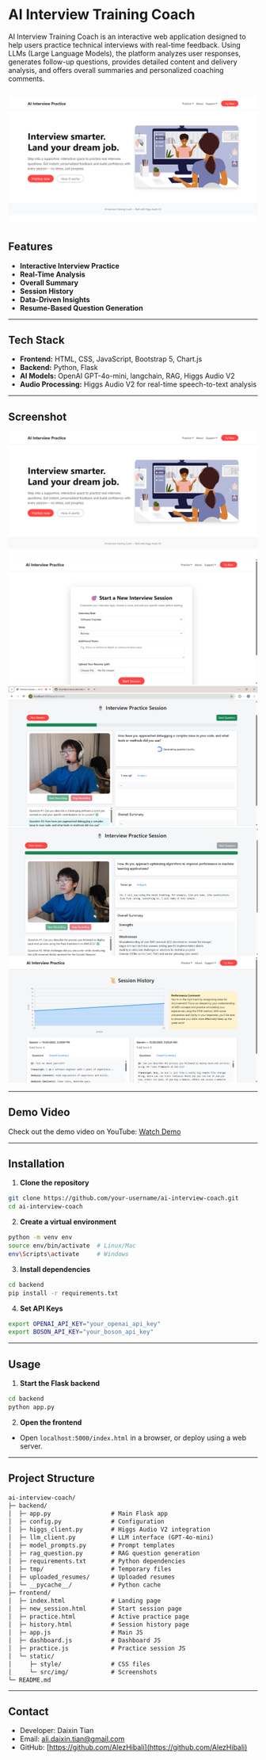 # AI Interview Training Coach

AI Interview Training Coach is an interactive web application designed to help users practice technical interviews with real-time feedback. Using LLMs (Large Language Models), the platform analyzes user responses, generates follow-up questions, provides detailed content and delivery analysis, and offers overall summaries and personalized coaching comments.

![AI Interview Training Coach Screenshot](src/img/homepage.png)
---

## Features

* **Interactive Interview Practice**
* **Real-Time Analysis**
* **Overall Summary**
* **Session History**
* **Data-Driven Insights**
* **Resume-Based Question Generation**

---

## Tech Stack

* **Frontend:** HTML, CSS, JavaScript, Bootstrap 5, Chart.js
* **Backend:** Python, Flask
* **AI Models:** OpenAI GPT-4o-mini, langchain, RAG, Higgs Audio V2
* **Audio Processing:** Higgs Audio V2 for real-time speech-to-text analysis

---

## Screenshot

![AI Interview Training Coach Screenshot](src/img/homepage.png)
![AI Interview Training Coach Screenshot](src/img/selection.png)
![AI Interview Training Coach Screenshot](src/img/interview.png)
![AI Interview Training Coach Screenshot](src/img/summary.png)
![AI Interview Training Coach Screenshot](src/img/profile.png)

---

## Demo Video

Check out the demo video on YouTube: [Watch Demo](https://www.youtube.com/watch?v=Xpx6502MAKA)

---

## Installation

1. **Clone the repository**

```bash
git clone https://github.com/your-username/ai-interview-coach.git
cd ai-interview-coach
```

2. **Create a virtual environment**

```bash
python -m venv env
source env/bin/activate  # Linux/Mac
env\Scripts\activate     # Windows
```

3. **Install dependencies**

```bash
cd backend
pip install -r requirements.txt
```

4. **Set API Keys**

```bash
export OPENAI_API_KEY="your_openai_api_key"
export BOSON_API_KEY="your_boson_api_key"
```

---

## Usage

1. **Start the Flask backend**

```bash
cd backend
python app.py
```

2. **Open the frontend**

* Open `localhost:5000/index.html` in a browser, or deploy using a web server.

---

## Project Structure

```
ai-interview-coach/
├─ backend/
│  ├─ app.py                 # Main Flask app
│  ├─ config.py              # Configuration
│  ├─ higgs_client.py        # Higgs Audio V2 integration
│  ├─ llm_client.py          # LLM interface (GPT-4o-mini)
│  ├─ model_prompts.py       # Prompt templates
│  ├─ rag_question.py        # RAG question generation
│  ├─ requirements.txt       # Python dependencies
│  ├─ tmp/                   # Temporary files
│  ├─ uploaded_resumes/      # Uploaded resumes
│  └─ __pycache__/           # Python cache
├─ frontend/
│  ├─ index.html             # Landing page
│  ├─ new_session.html       # Start session page
│  ├─ practice.html          # Active practice page
│  ├─ history.html           # Session history page
│  ├─ app.js                 # Main JS
│  ├─ dashboard.js           # Dashboard JS
│  ├─ practice.js            # Practice session JS
│  └─ static/
│     ├─ style/              # CSS files
│     └─ src/img/            # Screenshots
└─ README.md
```

---

## Contact

* Developer: Daixin Tian
* Email: [ali.daixin.tian@gmail.com](mailto:ali.daixin.tian@gmail.com)
* GitHub: [https://github.com/AlezHibali](https://github.com/AlezHibali)
